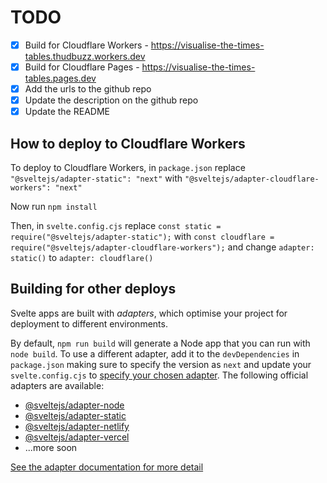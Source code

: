 # TODO

- [x] Build for Cloudflare Workers - https://visualise-the-times-tables.thudbuzz.workers.dev
- [x] Build for Cloudflare Pages - https://visualise-the-times-tables.pages.dev
- [x] Add the urls to the github repo
- [x] Update the description on the github repo
- [x] Update the README

## How to deploy to Cloudflare Workers

To deploy to Cloudflare Workers, in `package.json` replace `"@sveltejs/adapter-static": "next"` with `"@sveltejs/adapter-cloudflare-workers": "next"`

Now run `npm install`

Then, in `svelte.config.cjs` replace `const static = require("@sveltejs/adapter-static");` with `const cloudflare = require("@sveltejs/adapter-cloudflare-workers");` and change `adapter: static()` to `adapter: cloudflare()`


## Building for other deploys

Svelte apps are built with _adapters_, which optimise your project for deployment to different environments.

By default, `npm run build` will generate a Node app that you can run with `node build`. To use a different adapter, add it to the `devDependencies` in `package.json` making sure to specify the version as `next` and update your `svelte.config.cjs` to [specify your chosen adapter](https://kit.svelte.dev/docs#configuration-adapter). The following official adapters are available:

- [@sveltejs/adapter-node](https://github.com/sveltejs/kit/tree/master/packages/adapter-node)
- [@sveltejs/adapter-static](https://github.com/sveltejs/kit/tree/master/packages/adapter-static)
- [@sveltejs/adapter-netlify](https://github.com/sveltejs/kit/tree/master/packages/adapter-netlify)
- [@sveltejs/adapter-vercel](https://github.com/sveltejs/kit/tree/master/packages/adapter-vercel)
- ...more soon

[See the adapter documentation for more detail](https://kit.svelte.dev/docs#adapters)
